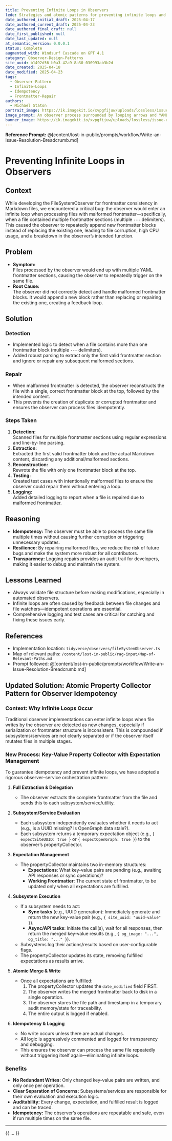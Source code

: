 ```yaml
---
title: Preventing Infinite Loops in Observers
lede: Strategies and atomic patterns for preventing infinite loops and redundant writes in observers, with robust frontmatter repair and idempotency.
date_authored_initial_draft: 2025-04-17
date_authored_current_draft: 2025-04-23
date_authored_final_draft: null
date_first_published: null
date_last_updated: null
at_semantic_version: 0.0.0.1
status: Complete
augmented_with: Windsurf Cascade on GPT 4.1
category: Observer-Design-Patterns
site_uuid: b1492d56-b0a3-42a9-8a30-030993ab3b2d
date_created: 2025-04-18
date_modified: 2025-04-23
tags:
  - Observer-Pattern
  - Infinite-Loops
  - Idempotency
  - Frontmatter-Repair
authors:
  - Michael Staton
portrait_image: https://ik.imagekit.io/xvpgfijuw/uploads/lossless/issue-resolutions/2025-05-05_portrait_image_Preventing-Infinite-Loops-in-Observers_62575486-384d-433a-a938-1d931a1a2fdb_vBiC2UymJ.webp
image_prompt: An observer process surrounded by looping arrows and YAML frontmatter blocks, with a shield icon representing prevention of infinite loops and redundant writes.
banner_image: https://ik.imagekit.io/xvpgfijuw/uploads/lossless/issue-resolutions/2025-05-05_banner_image_Preventing-Infinite-Loops-in-Observers_f08fe681-f1be-4abb-8d0a-1d56b2439c65_xjhKPkHmP.webp
---
```

**Reference Prompt:** @[content/lost-in-public/prompts/workflow/Write-an-Issue-Resolution-Breadcrumb.md]

# Preventing Infinite Loops in Observers

## Context

While developing the FileSystemObserver for frontmatter consistency in Markdown files, we encountered a critical bug: the observer would enter an infinite loop when processing files with malformed frontmatter—specifically, when a file contained multiple frontmatter sections (multiple `---` delimiters). This caused the observer to repeatedly append new frontmatter blocks instead of replacing the existing one, leading to file corruption, high CPU usage, and a breakdown in the observer’s intended function.

## Problem

- **Symptom:**  
  Files processed by the observer would end up with multiple YAML frontmatter sections, causing the observer to repeatedly trigger on the same file.
- **Root Cause:**  
  The observer did not correctly detect and handle malformed frontmatter blocks. It would append a new block rather than replacing or repairing the existing one, creating a feedback loop.

## Solution

### Detection

- Implemented logic to detect when a file contains more than one frontmatter block (multiple `---` delimiters).
- Added robust parsing to extract only the first valid frontmatter section and ignore or repair any subsequent malformed sections.

### Repair

- When malformed frontmatter is detected, the observer reconstructs the file with a single, correct frontmatter block at the top, followed by the intended content.
- This prevents the creation of duplicate or corrupted frontmatter and ensures the observer can process files idempotently.

### Steps Taken

1. **Detection:**  
   Scanned files for multiple frontmatter sections using regular expressions and line-by-line parsing.
2. **Extraction:**  
   Extracted the first valid frontmatter block and the actual Markdown content, discarding any additional/malformed sections.
3. **Reconstruction:**  
   Rewrote the file with only one frontmatter block at the top.
4. **Testing:**  
   Created test cases with intentionally malformed files to ensure the observer could repair them without entering a loop.
5. **Logging:**  
   Added detailed logging to report when a file is repaired due to malformed frontmatter.

## Reasoning

- **Idempotency:** The observer must be able to process the same file multiple times without causing further corruption or triggering unnecessary updates.
- **Resilience:** By repairing malformed files, we reduce the risk of future bugs and make the system more robust for all contributors.
- **Transparency:** Logging repairs provides an audit trail for developers, making it easier to debug and maintain the system.

## Lessons Learned

- Always validate file structure before making modifications, especially in automated observers.
- Infinite loops are often caused by feedback between file changes and file watchers—idempotent operations are essential.
- Comprehensive logging and test cases are critical for catching and fixing these issues early.

## References

- Implementation location: `tidyverse/observers/fileSystemObserver.ts`
- Map of relevant paths: `/content/lost-in-public/rag-input/Map-of-Relevant-Paths.md`
- Prompt followed: @[content/lost-in-public/prompts/workflow/Write-an-Issue-Resolution-Breadcrumb.md]

## Updated Solution: Atomic Property Collector Pattern for Observer Idempotency

### Context: Why Infinite Loops Occur

Traditional observer implementations can enter infinite loops when file writes by the observer are detected as new changes, especially if serialization or frontmatter structure is inconsistent. This is compounded if subsystems/services are not clearly separated or if the observer itself mutates files in multiple stages.

### New Process: Key-Value Property Collector with Expectation Management

To guarantee idempotency and prevent infinite loops, we have adopted a rigorous observer–service orchestration pattern:

1. **Full Extraction & Delegation**
    - The observer extracts the complete frontmatter from the file and sends this to each subsystem/service/utility.

2. **Subsystem/Service Evaluation**
    - Each subsystem independently evaluates whether it needs to act (e.g., is a UUID missing? Is OpenGraph data stale?).
    - Each subsystem returns a temporary expectation object (e.g., `{ expectSiteUUID: true }` or `{ expectOpenGraph: true }`) to the observer’s propertyCollector.

3. **Expectation Management**
    - The propertyCollector maintains two in-memory structures:
      - **Expectations**: What key-value pairs are pending (e.g., awaiting API responses or sync operations)?
      - **Working Frontmatter**: The current state of frontmatter, to be updated only when all expectations are fulfilled.

4. **Subsystem Execution**
    - If a subsystem needs to act:
        - **Sync tasks** (e.g., UUID generation): Immediately generate and return the new key-value pair (e.g., `{ site_uuid: "uuid-value" }`).
        - **Async/API tasks**: Initiate the call(s), wait for all responses, then return the merged key-value results (e.g., `{ og_image: "...", og_title: "..." }`).
    - Subsystems log their actions/results based on user-configurable flags.
    - The propertyCollector updates its state, removing fulfilled expectations as results arrive.

5. **Atomic Merge & Write**
    - Once all expectations are fulfilled:
        1. The propertyCollector updates the `date_modified` field FIRST.
        2. The observer writes the merged frontmatter back to disk in a single operation.
        3. The observer stores the file path and timestamp in a temporary audit memory/state for traceability.
        4. The entire output is logged if enabled.

6. **Idempotency & Logging**
    - No write occurs unless there are actual changes.
    - All logic is aggressively commented and logged for transparency and debugging.
    - This ensures the observer can process the same file repeatedly without triggering itself again—eliminating infinite loops.

### Benefits
- **No Redundant Writes:** Only changed key-value pairs are written, and only once per operation.
- **Clear Separation of Concerns:** Subsystems/services are responsible for their own evaluation and execution logic.
- **Auditability:** Every change, expectation, and fulfilled result is logged and can be traced.
- **Idempotency:** The observer’s operations are repeatable and safe, even if run multiple times on the same file.

---

{{ ... }}